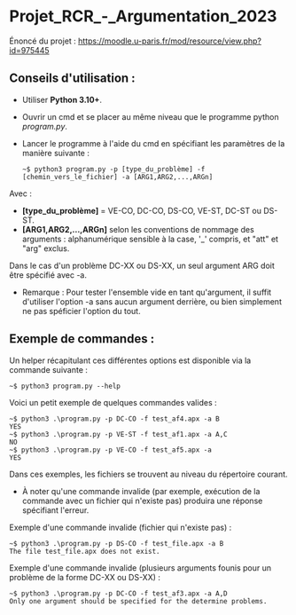 # Projet_RCR_-_Argumentation_2023

Énoncé du projet :
https://moodle.u-paris.fr/mod/resource/view.php?id=975445  

## Conseils d'utilisation :
- Utiliser **Python 3.10+**.  
- Ouvrir un cmd et se placer au même niveau que le programme python *program.py*.

- Lancer le programme à l'aide du cmd en spécifiant les paramètres de la manière suivante :

      ~$ python3 program.py -p [type_du_problème] -f [chemin_vers_le_fichier] -a [ARG1,ARG2,...,ARGn]
   
Avec :
-   **[type_du_problème]** = VE-CO, DC-CO, DS-CO, VE-ST, DC-ST ou DS-ST.  
-   **[ARG1,ARG2,...,ARGn]** selon les conventions de nommage des arguments : alphanumérique sensible à la case, '_' compris, et "att" et "arg" exclus.

Dans le cas d'un problème DC-XX ou DS-XX, un seul argument ARG doit être spécifié avec -a.  
* Remarque : Pour tester l'ensemble vide en tant qu'argument, il suffit d'utiliser l'option -a sans aucun argument derrière, ou bien simplement ne pas spéficier l'option du tout.

## Exemple de commandes :
Un helper récapitulant ces différentes options est disponible via la commande suivante :

    ~$ python3 program.py --help

Voici un petit exemple de quelques commandes valides :

    ~$ python3 .\program.py -p DC-CO -f test_af4.apx -a B
    YES
    ~$ python3 .\program.py -p VE-ST -f test_af1.apx -a A,C
    NO
    ~$ python3 .\program.py -p VE-CO -f test_af5.apx -a
    YES

Dans ces exemples, les fichiers se trouvent au niveau du répertoire courant.

* À noter qu'une commande invalide (par exemple, exécution de la commande avec un fichier qui n'existe pas) produira une réponse spécifiant l'erreur.

Exemple d'une commande invalide (fichier qui n'existe pas) :

    ~$ python3 .\program.py -p DS-CO -f test_file.apx -a B
    The file test_file.apx does not exist.      

Exemple d'une commande invalide (plusieurs arguments founis pour un problème de la forme DC-XX ou DS-XX) :

    ~$ python3 .\program.py -p DC-CO -f test_af3.apx -a A,D
    Only one argument should be specified for the determine problems.   
